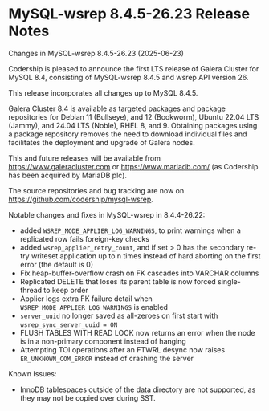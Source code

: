 # MySQL-wsrep 8.4.5-26.23 Release Notes

Changes in MySQL-wsrep 8.4.5-26.23 (2025-06-23)

Codership is pleased to announce the first LTS release of Galera Cluster for MySQL 8.4, consisting of MySQL-wsrep 8.4.5 and wsrep API version 26.

This release incorporates all changes up to MySQL 8.4.5.

Galera Cluster 8.4 is available as targeted packages and package repositories for Debian 11 (Bullseye), and 12 (Bookworm), Ubuntu 22.04 LTS (Jammy), and 24.04 LTS (Noble), RHEL 8, and 9. Obtaining packages using a package repository removes the need to download individual files and facilitates the deployment and upgrade of Galera nodes.

This and future releases will be available from https://www.galeracluster.com or https://www.mariadb.com/ (as Codership has been acquired by MariaDB plc).

The source repositories and bug tracking are now on https://github.com/codership/mysql-wsrep.

Notable changes and fixes in MySQL-wsrep in 8.4.4-26.22:

* added `WSREP_MODE_APPLIER_LOG_WARNINGS`, to print warnings when a replicated row fails foreign-key checks
* added `wsrep_applier_retry_count`, and if set > 0 has the secondary re-try writeset application up to n times instead of hard aborting on the first error (the default is 0)
* Fix heap-buffer-overflow crash on FK cascades into VARCHAR columns
* Replicated DELETE that loses its parent table is now forced single-thread to keep order
* Applier logs extra FK failure detail when `WSREP_MODE_APPLIER_LOG_WARNINGS` is enabled
* `server_uuid` no longer saved as all-zeroes on first start with `wsrep_sync_server_uuid = ON`
* FLUSH TABLES WITH READ LOCK now returns an error when the node is in a non-primary component instead of hanging
* Attempting TOI operations after an FTWRL desync now raises `ER_UNKNOWN_COM_ERROR` instead of crashing the server

Known Issues:

* InnoDB tablespaces outside of the data directory are not supported, as they may not be copied over during SST.

